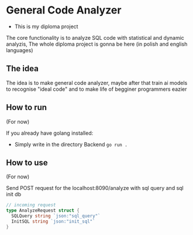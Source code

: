 # General Code Analyzer

- This is my diploma project

The core functionality is to analyze SQL code with statistical and dynamic analyzis,
The whole diploma project is gonna be here (in polish and english languages)

## The idea

The idea is to make general code analyzer, maybe after that train ai models to recognise
"ideal code" and to make life of begginer programmers eazier


## How to run
(For now)

If you already have golang installed:
- Simply write in the directory Backend
`go run .`

## How to use
(For now)

Send POST request for the localhost:8090/analyze
with sql query and sql init db
```Go
// incoming request
type AnalyzeRequest struct {
  SQLQuery string `json:"sql_query"`
  InitSQL string `json:"init_sql"`
}
```


